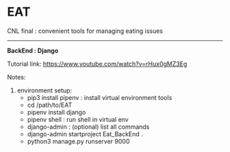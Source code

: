 # EAT

CNL final : convenient tools for managing eating issues

***
**BackEnd : Django**

Tutorial link: https://www.youtube.com/watch?v=rHux0gMZ3Eg

Notes:

1. environment setup: 
    - pip3 install pipenv : install virtual environment tools
    - cd /path/to/EAT
    - pipenv install django
    - pipenv shell : run shell in virtual env
    - django-admin : (optional) list all commands
    - django-admin startproject Eat_BackEnd .
    - python3 manage.py runserver 9000

